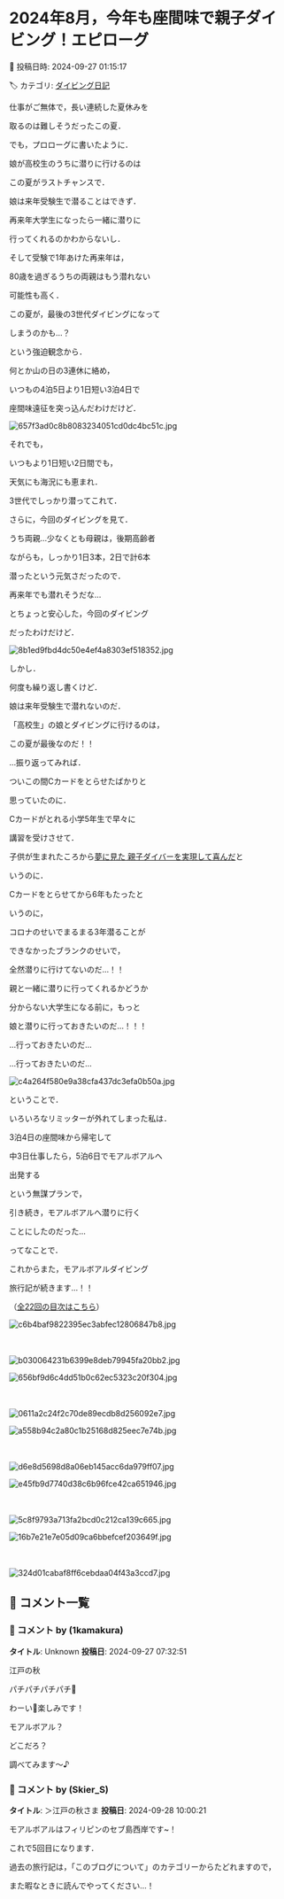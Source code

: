 # 2024年8月，今年も座間味で親子ダイビング！エピローグ

📅 投稿日時: 2024-09-27 01:15:17

🏷️ カテゴリ: [ダイビング日記](ce3a7a8d424d112fce83ee85c81a0e344.md)

仕事がご無体で，長い連続した夏休みを


取るのは難しそうだったこの夏．





でも，プロローグに書いたように．


娘が高校生のうちに潜りに行けるのは


この夏がラストチャンスで．





娘は来年受験生で潜ることはできず．


再来年大学生になったら一緒に潜りに


行ってくれるのかわからないし．





そして受験で1年あけた再来年は，


80歳を過ぎるうちの両親はもう潜れない


可能性も高く．


この夏が，最後の3世代ダイビングになって


しまうのかも…？





という強迫観念から．


何とか山の日の3連休に絡め，


いつもの4泊5日より1日短い3泊4日で


座間味遠征を突っ込んだわけだけど．







![657f3ad0c8b8083234051cd0dc4bc51c.jpg](images/657f3ad0c8b8083234051cd0dc4bc51c.jpg)







それでも，


いつもより1日短い2日間でも，


天気にも海況にも恵まれ．


3世代でしっかり潜ってこれて．





さらに，今回のダイビングを見て．


うち両親…少なくとも母親は，後期高齢者


ながらも，しっかり1日3本，2日で計6本


潜ったという元気さだったので．


再来年でも潜れそうだな…


とちょっと安心した，今回のダイビング


だったわけだけど．







![8b1ed9fbd4dc50e4ef4a8303ef518352.jpg](images/8b1ed9fbd4dc50e4ef4a8303ef518352.jpg)







しかし．


何度も繰り返し書くけど．


娘は来年受験生で潜れないのだ．


「高校生」の娘とダイビングに行けるのは，


この夏が最後なのだ！！





…振り返ってみれば．


ついこの間Cカードをとらせたばかりと


思っていたのに．


Cカードがとれる小学5年生で早々に


講習を受けさせて．


子供が生まれたころから[夢に見た
親子ダイバーを実現して喜んだ](e3be9696d2e2a53f928e5127de6052062.md)と


いうのに．


Cカードをとらせてから6年もたったと


いうのに，


コロナのせいでまるまる3年潜ることが


できなかったブランクのせいで，


全然潜りに行けてないのだ…！！





親と一緒に潜りに行ってくれるかどうか


分からない大学生になる前に，もっと


娘と潜りに行っておきたいのだ…！！！





…行っておきたいのだ…





…行っておきたいのだ…







![c4a264f580e9a38cfa437dc3efa0b50a.jpg](images/c4a264f580e9a38cfa437dc3efa0b50a.jpg)







ということで．


いろいろなリミッターが外れてしまった私は．


3泊4日の座間味から帰宅して


中3日仕事したら，5泊6日でモアルボアルへ


出発する


という無謀プランで，


引き続き，モアルボアルへ潜りに行く


ことにしたのだった…





ってなことで．


これからまた，モアルボアルダイビング


旅行記が続きます…！！





（[全22回の目次はこちら](ec177fb85d6b57aca2bc5000eb94bf2fd.md)）







![c6b4baf9822395ec3abfec12806847b8.jpg](images/c6b4baf9822395ec3abfec12806847b8.jpg)

　

![b030064231b6399e8deb79945fa20bb2.jpg](images/b030064231b6399e8deb79945fa20bb2.jpg)









![656bf9d6c4dd51b0c62ec5323c20f304.jpg](images/656bf9d6c4dd51b0c62ec5323c20f304.jpg)

　

![0611a2c24f2c70de89ecdb8d256092e7.jpg](images/0611a2c24f2c70de89ecdb8d256092e7.jpg)









![a558b94c2a80c1b25168d825eec7e74b.jpg](images/a558b94c2a80c1b25168d825eec7e74b.jpg)

　

![d6e8d5698d8a06eb145acc6da979ff07.jpg](images/d6e8d5698d8a06eb145acc6da979ff07.jpg)









![e45fb9d7740d38c6b96fce42ca651946.jpg](images/e45fb9d7740d38c6b96fce42ca651946.jpg)

　

![5c8f9793a713fa2bcd0c212ca139c665.jpg](images/5c8f9793a713fa2bcd0c212ca139c665.jpg)









![16b7e21e7e05d09ca6bbefcef203649f.jpg](images/16b7e21e7e05d09ca6bbefcef203649f.jpg)

　

![324d01cabaf8ff6cebdaa04f43a3ccd7.jpg](images/324d01cabaf8ff6cebdaa04f43a3ccd7.jpg)

## 💬 コメント一覧

### 💬 コメント by (1kamakura)
**タイトル**: Unknown
**投稿日**: 2024-09-27 07:32:51

江戸の秋



パチパチパチパチ👏

わーい🙌楽しみです！

モアルボアル？

どこだろ？

調べてみます〜♪

### 💬 コメント by (Skier_S)
**タイトル**: ＞江戸の秋さま
**投稿日**: 2024-09-28 10:00:21

モアルボアルはフィリピンのセブ島西岸です~！

これで5回目になります．

過去の旅行記は，「このブログについて」のカテゴリーからたどれますので，

また暇なときに読んでやってください…！

